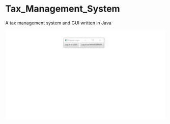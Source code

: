 # Tax_Management_System
A tax management system and GUI written in Java


![Tax Management System gif](https://github.com/OliverNagy10/Tax_Management_System/blob/main/TMS.gif)

